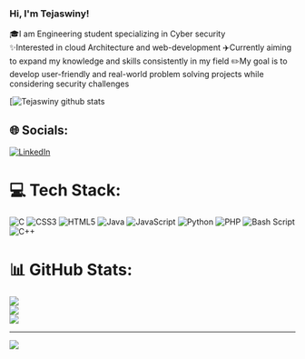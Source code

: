 ### Hi, I'm Tejaswiny!

🎓I am Engineering student specializing in Cyber security  
✨Interested in cloud Architecture and web-development 
✈️Currently aiming to expand my knowledge and skills consistently in my field 
✏️My goal is to develop user-friendly and real-world problem solving projects while considering security challenges 

[![Tejaswiny github stats](https://github-readme-stats.vercel.app/api?username=tejaswiny-k12&show_icons=true&theme=radical)

## 🌐 Socials:
[![LinkedIn](https://img.shields.io/badge/LinkedIn-%230077B5.svg?logo=linkedin&logoColor=white)](https://linkedin.com/in/Tejaswiny) 

# 💻 Tech Stack:
![C](https://img.shields.io/badge/c-%2300599C.svg?style=for-the-badge&logo=c&logoColor=white) ![CSS3](https://img.shields.io/badge/css3-%231572B6.svg?style=for-the-badge&logo=css3&logoColor=white) ![HTML5](https://img.shields.io/badge/html5-%23E34F26.svg?style=for-the-badge&logo=html5&logoColor=white) ![Java](https://img.shields.io/badge/java-%23ED8B00.svg?style=for-the-badge&logo=openjdk&logoColor=white) ![JavaScript](https://img.shields.io/badge/javascript-%23323330.svg?style=for-the-badge&logo=javascript&logoColor=%23F7DF1E) ![Python](https://img.shields.io/badge/python-3670A0?style=for-the-badge&logo=python&logoColor=ffdd54) ![PHP](https://img.shields.io/badge/php-%23777BB4.svg?style=for-the-badge&logo=php&logoColor=white) ![Bash Script](https://img.shields.io/badge/bash_script-%23121011.svg?style=for-the-badge&logo=gnu-bash&logoColor=white) ![C++](https://img.shields.io/badge/c++-%2300599C.svg?style=for-the-badge&logo=c%2B%2B&logoColor=white)
# 📊 GitHub Stats:
![](https://github-readme-stats.vercel.app/api?username=tejaswiny-k12&theme=rose_pine&hide_border=false&include_all_commits=false&count_private=false)<br/>
![](https://nirzak-streak-stats.vercel.app/?user=tejaswiny-k12&theme=rose_pine&hide_border=false)<br/>
![](https://github-readme-stats.vercel.app/api/top-langs/?username=tejaswiny-k12&theme=rose_pine&hide_border=false&include_all_commits=false&count_private=false&layout=compact)

---
[![](https://visitcount.itsvg.in/api?id=tejaswiny-k12&icon=0&color=0)](https://visitcount.itsvg.in)

